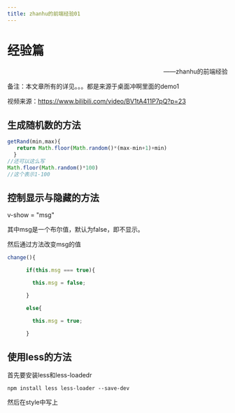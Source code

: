 ```yaml
---
title: zhanhu的前端经验01
---
```


# 经验篇

<div style="text-align: right"> ——zhanhu的前端经验 </div>

备注：本文章所有的详见。。。都是来源于桌面冲啊里面的demo1

视频来源：https://www.bilibili.com/video/BV1tA411P7pQ?p=23

## 生成随机数的方法

```js
getRand(min,max){
   return Math.floor(Math.random()*(max-min+1)+min)
  }
//还可以这么写
Math.floor(Math.random()*100)
//这个表示1-100
```

## 控制显示与隐藏的方法

v-show = "msg"

其中msg是一个布尔值，默认为false，即不显示。

然后通过方法改变msg的值

```js
change(){

      if(this.msg === true){

        this.msg = false;

      }

      else{

        this.msg = true;

      }
```

## 使用less的方法

首先要安装less和less-loadedr

```
npm install less less-loader --save-dev
```

然后在style中写上<style lang="less">

## 改变鼠标形状

cursor:pointer;

可能的值：见下方链接

https://www.w3school.com.cn/cssref/pr_class_cursor.asp

## 禁止选中文字

https://www.cnblogs.com/yangchin9/p/10904805.html

## 在html中写左尖括号和右尖括号的方法

```
&lt;   左尖括号
&gt;   右尖括号，其中，右尖括号可以直接写>
```

## 合并边框

```css
border-collapse: collapse;
```

## vue关闭eslint

https://blog.csdn.net/qq_44378557/article/details/120990041

https://blog.csdn.net/qq_44774831/article/details/117933127?ops_request_misc=%257B%2522request%255Fid%2522%253A%2522166083554716782388027031%2522%252C%2522scm%2522%253A%252220140713.130102334..%2522%257D&request_id=166083554716782388027031&biz_id=0&utm_medium=distribute.pc_search_result.none-task-blog-2~all~top_click~default-2-117933127-null-null.142^v42^pc_rank_34,185^v2^control&utm_term=%E5%85%B3%E9%97%ADeslint&spm=1018.2226.3001.4187

啊好长，csdn里面搜的

## 清除定时器的注意点

在同一个函数中清除定时器需要把clearInterval写在setInterval里面

## 刚开始按钮处于禁用状态，等达到某一条件解禁的方法

让他动态绑定一个变量，先让这个变量的值为true，等达到条件之后把值改为false即可

## 通过id，找到对应的下标

```js
 let index = this.list.findIndex(obj=>obj.id === id)
```

  ps:其中，list是一个数组，数组的每一个元素都是对象，list就是这个数组的数组名，在实际应用中改一下就可以了

## 数组元素累加的函数——reduce

https://www.runoob.com/jsref/jsref-reduce.html

详见BuyBook.vue里面的计算属性

```
computed:{
    totalNum(){
      return this.fruits.reduce((sum,obj)=>{
         sum+=Number(obj.num);
         return sum;
      },0)
    }
  }
```

注意一下：这里一定要记得加初值0，不然出bug，认真的。然后加数字最好，Number强制类型转换一下，不然也会按字符串处理

## 收集复选框对应值的办法

即选中/取消复选框后如何把他对应的值获取到。

首先要:value = "值"，先绑定他对应的值，其次用v-model去收集

注意，v-model的值必须是一个数组才能实现收集到复选框里面的值。

## 动态绑定class

https://blog.csdn.net/qq_43077894/article/details/83544399

## 如何完美的画一个带边框的表格

```css

.tab1{
    width: 600px;
    text-align: center;
    min-height: 25px;
    line-height: 25px;
    border-collapse: collapse;
    padding: 2px;
    table-layout:fixed;//这个是为了表格不因为数据变化而变形
}
.tab1,.tab1 tr th,.tab1 tr td{
    border: 1px solid black;
}
```

## 表格合并单元格

<tr  colspan="6">合计：{{total}}</tr>

## 产生随机颜色

```js
getRandColor(){
            let r = Math.floor(Math.random()*256);
            let g = Math.floor(Math.random()*256);
            let b = Math.floor(Math.random()*256);
            return `rgb(${r},${g},${b})`
        },
```

## 对表格实现增删查改

详见 Student.vue

## 将代码上传到gitee

https://blog.csdn.net/weixin_44829930/article/details/111635154

其中第四步不要执行，不然报错

对于不是第一次上传的仓库。第一步不需要。在执行最后一步直接要先执行git pull --rebase origin master，不然会报错。

##  Duplicate keys detected: '0'. This may cause an update error.解决方案

这个是因为同一个template里面用了两个一模一样的v-for，绑了同一个key导致的，把其中一个key改掉就可以了

https://www.bbsmax.com/A/nAJvpRLQdr/

## 什么时候用计算属性的完整写法

当页面或者其他地方给计算属性赋予1个值的时候

写法：

```
//没用完整写法是这么写的
isAll(){
           return this.things.every(obj=>{
                return obj.test === true;
            })
        }
```

```
//完整版呢写法这样写，其中那个set和get是固定的不能改
isAll:{
            set(val){},
            get(){
                return this.things.every(obj=>{
                return obj.test === true;
            })
            }
        }
```

## 实现复选框的选中和全选

详见Shop.vue

## 单行文本溢出

```css
white-space: nowrap;
  overflow: hidden;
  text-overflow: ellipsis;
```

